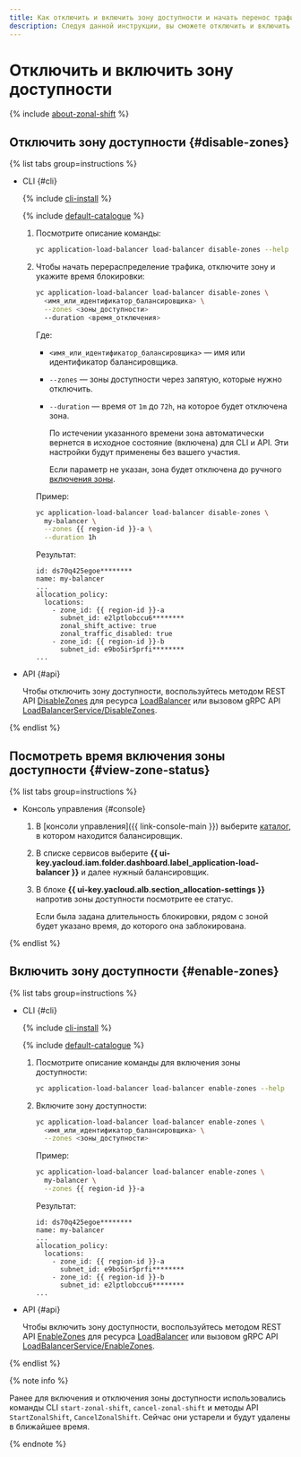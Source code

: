 ```yaml
---
title: Как отключить и включить зону доступности и начать перенос трафика в другие зоны на L7-балансировщике {{ alb-full-name }}
description: Следуя данной инструкции, вы сможете отключить и включить зону доступности и проверить перераспределение трафика на L7-балансировщике.
---
```


# Отключить и включить зону доступности

{% include [about-zonal-shift](../../../_includes/application-load-balancer/about-zonal-shift.md) %}

## Отключить зону доступности {#disable-zones}

{% list tabs group=instructions %}

- CLI {#cli}

  {% include [cli-install](../../../_includes/cli-install.md) %}

  {% include [default-catalogue](../../../_includes/default-catalogue.md) %}

  1. Посмотрите описание команды:

      ```bash
      yc application-load-balancer load-balancer disable-zones --help
      ```

  1. Чтобы начать перераспределение трафика, отключите зону и укажите время блокировки:

      ```bash
      yc application-load-balancer load-balancer disable-zones \
        <имя_или_идентификатор_балансировщика> \
        --zones <зоны_доступности>
        --duration <время_отключения>
      ```

      Где:

      * `<имя_или_идентификатор_балансировщика>` — имя или идентификатор балансировщика.
      * `--zones` — зоны доступности через запятую, которые нужно отключить.
      * `--duration` — время от `1m` до `72h`, на которое будет отключена зона.
      
         По истечении указанного времени зона автоматически вернется в исходное состояние (включена) для CLI и API. Эти настройки будут применены без вашего участия.
         
         Если параметр не указан, зона будет отключена до ручного [включения зоны](#enable-zones).
  
      Пример:

      ```bash
      yc application-load-balancer load-balancer disable-zones \
        my-balancer \
        --zones {{ region-id }}-a \
        --duration 1h
      ```

      Результат:

      ```text
      id: ds70q425egoe********
      name: my-balancer
      ...
      allocation_policy:
        locations:
          - zone_id: {{ region-id }}-a
            subnet_id: e2lptlobccu6********
            zonal_shift_active: true
            zonal_traffic_disabled: true
          - zone_id: {{ region-id }}-b
            subnet_id: e9bo5ir5prfi********
      ...
      ```

- API {#api}

  Чтобы отключить зону доступности, воспользуйтесь методом REST API [DisableZones](../../api-ref/LoadBalancer/disableZones.md) для ресурса [LoadBalancer](../../api-ref/LoadBalancer/index.md) или вызовом gRPC API [LoadBalancerService/DisableZones](../../api-ref/grpc/LoadBalancer/disableZones.md).

{% endlist %}

## Посмотреть время включения зоны доступности {#view-zone-status}

{% list tabs group=instructions %}

- Консоль управления {#console}

  1. В [консоли управления]({{ link-console-main }}) выберите [каталог](../../../resource-manager/concepts/resources-hierarchy.md#folder), в котором находится балансировщик.
  1. В списке сервисов выберите **{{ ui-key.yacloud.iam.folder.dashboard.label_application-load-balancer }}** и далее нужный балансировщик.
  1. В блоке **{{ ui-key.yacloud.alb.section_allocation-settings }}** напротив зоны доступности посмотрите ее статус.

      Если была задана длительность блокировки, рядом с зоной будет указано время, до которого она заблокирована.

{% endlist %}

## Включить зону доступности {#enable-zones}

{% list tabs group=instructions %}

- CLI {#cli}

  {% include [cli-install](../../../_includes/cli-install.md) %}

  {% include [default-catalogue](../../../_includes/default-catalogue.md) %}

  1. Посмотрите описание команды для включения зоны доступности:

      ```bash
      yc application-load-balancer load-balancer enable-zones --help
      ```

  1. Включите зону доступности:

      ```bash
      yc application-load-balancer load-balancer enable-zones \
        <имя_или_идентификатор_балансировщика> \
        --zones <зоны_доступности>
      ```

      Пример:

      ```bash
      yc application-load-balancer load-balancer enable-zones \
        my-balancer \
        --zones {{ region-id }}-a
      ```
      
      Результат:

      ```text
      id: ds70q425egoe********
      name: my-balancer
      ...
      allocation_policy:
        locations:
          - zone_id: {{ region-id }}-a
            subnet_id: e9bo5ir5prfi********
          - zone_id: {{ region-id }}-b
            subnet_id: e2lptlobccu6******** 
      ...
      ```

- API {#api}

  Чтобы включить зону доступности, воспользуйтесь методом REST API [EnableZones](../../api-ref/LoadBalancer/enableZones.md) для ресурса [LoadBalancer](../../api-ref/LoadBalancer/index.md) или вызовом gRPC API [LoadBalancerService/EnableZones](../../api-ref/grpc/LoadBalancer/enableZones.md).

{% endlist %}

{% note info %}

Ранее для включения и отключения зоны доступности использовались команды CLI `start-zonal-shift`, `cancel-zonal-shift` и методы API `StartZonalShift`, `CancelZonalShift`. Сейчас они устарели и будут удалены в ближайшее время.

{% endnote %}